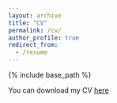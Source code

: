 ```yaml
---
layout: archive
title: "CV"
permalink: /cv/
author_profile: true
redirect_from:
  - /resume
---
```


{% include base_path %}

You can download my CV [here](https://github.com/tommaso-gasparini-econ/tommaso-gasparini-econ.github.io/blob/master/files/CV.pdf)